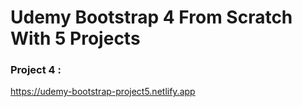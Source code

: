 # Udemy Bootstrap 4 From Scratch With 5 Projects

### Project 4 :
https://udemy-bootstrap-project5.netlify.app
